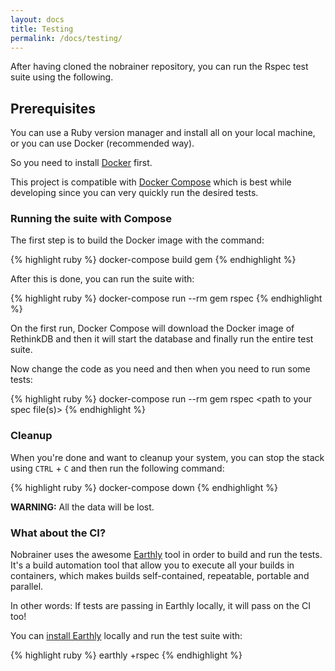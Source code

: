 ```yaml
---
layout: docs
title: Testing
permalink: /docs/testing/
---
```


After having cloned the nobrainer repository, you can run the Rspec test suite
using the following.

## Prerequisites

You can use a Ruby version manager and install all on your local machine, or you
can use Docker (recommended way).

So you need to install [Docker](https://docs.docker.com/get-docker/) first.

This project is compatible with [Docker Compose](https://docs.docker.com/compose/)
which is best while developing since you can very quickly run the desired tests.

### Running the suite with Compose

The first step is to build the Docker image with the command:

{% highlight ruby %}
docker-compose build gem
{% endhighlight %}

After this is done, you can run the suite with:

{% highlight ruby %}
docker-compose run --rm gem rspec
{% endhighlight %}

On the first run, Docker Compose will download the Docker image of RethinkDB
and then it will start the database and finally run the entire test suite.

Now change the code as you need and then when you need to run some tests:

{% highlight ruby %}
docker-compose run --rm gem rspec <path to your spec file(s)>
{% endhighlight %}

### Cleanup

When you're done and want to cleanup your system, you can stop the stack using
`CTRL` + `C` and then run the following command:

{% highlight ruby %}
docker-compose down
{% endhighlight %}

**WARNING:** All the data will be lost.

### What about the CI?

Nobrainer uses the awesome [Earthly](https://earthly.dev/) tool in order to
build and run the tests. It's a build automation tool that allow you to execute
all your builds in containers, which makes builds self-contained, repeatable,
portable and parallel.

In other words: If tests are passing in Earthly locally, it will pass on the CI
too!

You can [install Earthly](https://earthly.dev/get-earthly) locally and run
the test suite with:

{% highlight ruby %}
earthly +rspec
{% endhighlight %}
